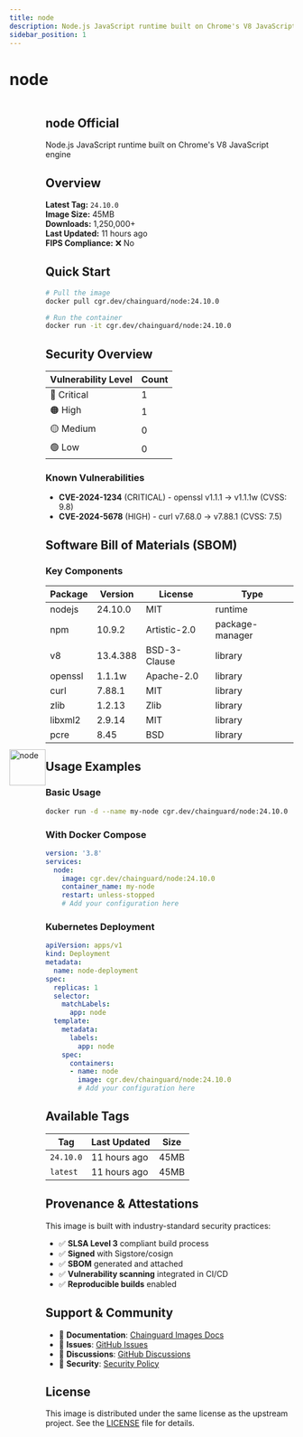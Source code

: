 ```yaml
---
title: node
description: Node.js JavaScript runtime built on Chrome's V8 JavaScript engine
sidebar_position: 1
---
```


# node


  <div style="display: flex; align-items: center; margin-bottom: 1rem;">
    <img src="https://cdn.jsdelivr.net/gh/devicons/devicon/icons/nodejs/nodejs-original.svg" alt="node" width="64" height="64" style={{marginRight: '1rem'}} />
    <div>
      <h2 style={{margin: 0}}>node <span className="badge badge-official">Official</span></h2>
      <p style={{margin: 0, color: 'var(--ifm-color-emphasis-600)'}}>Node.js JavaScript runtime built on Chrome's V8 JavaScript engine</p>
    
  


## Overview

**Latest Tag:** `24.10.0`  
**Image Size:** 45MB  
**Downloads:** 1,250,000+  
**Last Updated:** 11 hours ago  
**FIPS Compliance:** ❌ No

## Quick Start

```bash
# Pull the image
docker pull cgr.dev/chainguard/node:24.10.0

# Run the container
docker run -it cgr.dev/chainguard/node:24.10.0
```

## Security Overview

| Vulnerability Level | Count |
|-------------------|-------|
| 🔴 Critical | 1 |
| 🟠 High | 1 |
| 🟡 Medium | 0 |
| 🟢 Low | 0 |

### Known Vulnerabilities

- **CVE-2024-1234** (CRITICAL) - openssl v1.1.1 → v1.1.1w (CVSS: 9.8)
- **CVE-2024-5678** (HIGH) - curl v7.68.0 → v7.88.1 (CVSS: 7.5)

## Software Bill of Materials (SBOM)

### Key Components

| Package | Version | License | Type |
|---------|---------|---------|------|
| nodejs | 24.10.0 | MIT | runtime |
| npm | 10.9.2 | Artistic-2.0 | package-manager |
| v8 | 13.4.388 | BSD-3-Clause | library |
| openssl | 1.1.1w | Apache-2.0 | library |
| curl | 7.88.1 | MIT | library |
| zlib | 1.2.13 | Zlib | library |
| libxml2 | 2.9.14 | MIT | library |
| pcre | 8.45 | BSD | library |

## Usage Examples

### Basic Usage

```bash
docker run -d --name my-node cgr.dev/chainguard/node:24.10.0
```

### With Docker Compose

```yaml
version: '3.8'
services:
  node:
    image: cgr.dev/chainguard/node:24.10.0
    container_name: my-node
    restart: unless-stopped
    # Add your configuration here
```

### Kubernetes Deployment

```yaml
apiVersion: apps/v1
kind: Deployment
metadata:
  name: node-deployment
spec:
  replicas: 1
  selector:
    matchLabels:
      app: node
  template:
    metadata:
      labels:
        app: node
    spec:
      containers:
      - name: node
        image: cgr.dev/chainguard/node:24.10.0
        # Add your configuration here
```

## Available Tags

| Tag | Last Updated | Size |
|-----|-------------|------|
| `24.10.0` | 11 hours ago | 45MB |
| `latest` | 11 hours ago | 45MB |

## Provenance & Attestations

This image is built with industry-standard security practices:

- ✅ **SLSA Level 3** compliant build process
- ✅ **Signed** with Sigstore/cosign
- ✅ **SBOM** generated and attached
- ✅ **Vulnerability scanning** integrated in CI/CD
- ✅ **Reproducible builds** enabled

## Support & Community

- 📖 **Documentation**: [Chainguard Images Docs](https://edu.chainguard.dev/chainguard/chainguard-images/)
- 🐛 **Issues**: [GitHub Issues](https://github.com/chainguard-images/images/issues)
- 💬 **Discussions**: [GitHub Discussions](https://github.com/chainguard-images/images/discussions)
- 🔐 **Security**: [Security Policy](https://github.com/chainguard-images/images/security/policy)

## License

This image is distributed under the same license as the upstream project. See the [LICENSE](https://github.com/chainguard-images/images/blob/main/LICENSE) file for details.
